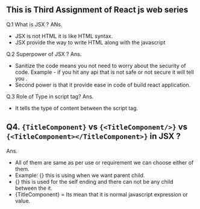 ## This is Third Assignment of React js web series

Q.1 What is JSX ?
ANs. 
- JSX is not HTML it is like HTML syntax. 
- JSX provide the way to write HTML along with the javascript

Q.2 Superpower of JSX ?
Ans.
 - Sanitize the code means you not need to worry about the security of code.
Example - if you hit any api that is not safe or not secure it will tell you .
 - Second power is that it provide ease in code of build react application.

Q.3 Role of Type in script tag?
Ans. 
- It tells the type of content between the script tag.


## Q4. `{TitleComponent}` vs `{<TitleComponent/>}` vs `{<TitleComponent></TitleComponent>}` in JSX ?

Ans. 
- All of them are same as per use or requirement we can choose either of them.
- Example: {<TitleComponent></TitleComponent>} this is using when we want parent child.
-  {<TitleComponent/>} this is used for the self ending and there can not be any child between the it.
- {TitleComponent} = Its mean that it is normal javascript expression or value.

